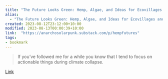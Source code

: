 ```yaml
---
title: "The Future Looks Green: Hemp, Algae, and Ideas for Ecovillages and Cooperative Life"
alias:
  - "The Future Looks Green: Hemp, Algae, and Ideas for Ecovillages and Cooperative Life"
created: 2023-08-12T23:12:00+10:00
modified: 2023-08-13T00:00:39+10:00
link:  "https://anarchosolarpunk.substack.com/p/hempfutures"
tags:
- bookmark
---
```


> If you’ve followed me for a while you know that I tend to focus on actionable things during climate collapse.

[Link](https://anarchosolarpunk.substack.com/p/hempfutures)

